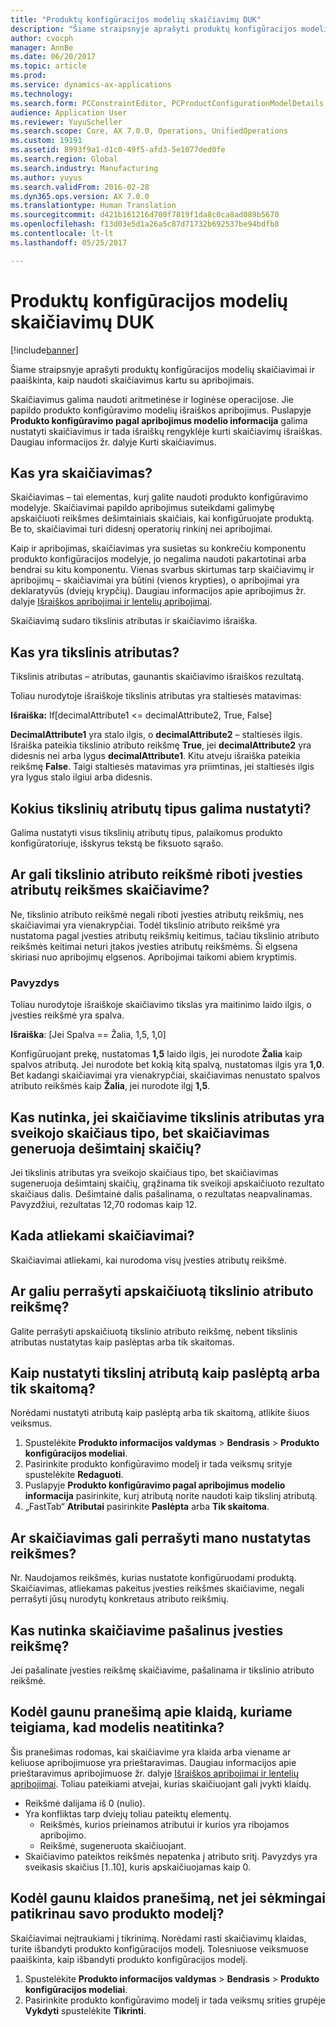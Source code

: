 ```yaml
---
title: "Produktų konfigūracijos modelių skaičiavimų DUK"
description: "Šiame straipsnyje aprašyti produktų konfigūracijos modelių skaičiavimai ir paaiškinta, kaip naudoti skaičiavimus kartu su apribojimais."
author: cvocph
manager: AnnBe
ms.date: 06/20/2017
ms.topic: article
ms.prod: 
ms.service: dynamics-ax-applications
ms.technology: 
ms.search.form: PCConstraintEditor, PCProductConfigurationModelDetails, PCRuntimeConfigurator
audience: Application User
ms.reviewer: YuyuScheller
ms.search.scope: Core, AX 7.0.0, Operations, UnifiedOperations
ms.custom: 19191
ms.assetid: 8993f9a1-d1c0-49f5-afd3-5e1077ded0fe
ms.search.region: Global
ms.search.industry: Manufacturing
ms.author: yuyus
ms.search.validFrom: 2016-02-28
ms.dyn365.ops.version: AX 7.0.0
ms.translationtype: Human Translation
ms.sourcegitcommit: d421b161216d700f7819f1da8c0ca8ad089b5670
ms.openlocfilehash: f13d03e5d1a26a5c87d71732b692537be94bdfb8
ms.contentlocale: lt-lt
ms.lasthandoff: 05/25/2017

---
```


# <a name="calculations-for-product-configuration-models-faq"></a>Produktų konfigūracijos modelių skaičiavimų DUK

[!include[banner](../includes/banner.md)]


Šiame straipsnyje aprašyti produktų konfigūracijos modelių skaičiavimai ir paaiškinta, kaip naudoti skaičiavimus kartu su apribojimais.

Skaičiavimus galima naudoti aritmetinėse ir loginėse operacijose. Jie papildo produkto konfigūravimo modelių išraiškos apribojimus. Puslapyje **Produkto konfigūravimo pagal apribojimus modelio informacija** galima nustatyti skaičiavimus ir tada išraiškų rengyklėje kurti skaičiavimų išraiškas. Daugiau informacijos žr. dalyje Kurti skaičiavimus.

## <a name="what-is-a-calculation"></a>Kas yra skaičiavimas?
Skaičiavimas – tai elementas, kurį galite naudoti produkto konfigūravimo modelyje. Skaičiavimai papildo apribojimus suteikdami galimybę apskaičiuoti reikšmes dešimtainiais skaičiais, kai konfigūruojate produktą. Be to, skaičiavimai turi didesnį operatorių rinkinį nei apribojimai.  

Kaip ir apribojimas, skaičiavimas yra susietas su konkrečiu komponentu produkto konfigūracijos modelyje, jo negalima naudoti pakartotinai arba bendrai su kitu komponentu. Vienas svarbus skirtumas tarp skaičiavimų ir apribojimų – skaičiavimai yra būtini (vienos krypties), o apribojimai yra deklaratyvūs (dviejų krypčių). Daugiau informacijos apie apribojimus žr. dalyje [Išraiškos apribojimai ir lentelių apribojimai](expression-constraints-table-constraints-product-configuration-models.md).  

Skaičiavimą sudaro tikslinis atributas ir skaičiavimo išraiška.

## <a name="what-is-a-target-attribute"></a>Kas yra tikslinis atributas?
Tikslinis atributas – atributas, gaunantis skaičiavimo išraiškos rezultatą.  

Toliau nurodytoje išraiškoje tikslinis atributas yra staltiesės matavimas:  

**Išraiška:** If\[decimalAttribute1 &lt;= decimalAttribute2, True, False\]  

**DecimalAttribute1** yra stalo ilgis, o **decimalAttribute2** – staltiesės ilgis. Išraiška pateikia tikslinio atributo reikšmę **True**, jei **decimalAttribute2** yra didesnis nei arba lygus **decimalAttribute1**. Kitu atveju išraiška pateikia reikšmę **False**. Taigi staltiesės matavimas yra priimtinas, jei staltiesės ilgis yra lygus stalo ilgiui arba didesnis.

## <a name="what-attribute-types-can-be-set-to-target-attributes"></a>Kokius tikslinių atributų tipus galima nustatyti?
Galima nustatyti visus tikslinių atributų tipus, palaikomus produkto konfigūratoriuje, išskyrus tekstą be fiksuoto sąrašo.

## <a name="can-the-value-of-a-target-attribute-restrict-the-values-of-the-input-attributes-in-a-calculation"></a>Ar gali tikslinio atributo reikšmė riboti įvesties atributų reikšmes skaičiavime?
Ne, tikslinio atributo reikšmė negali riboti įvesties atributų reikšmių, nes skaičiavimai yra vienakrypčiai. Todėl tikslinio atributo reikšmė yra nustatoma pagal įvesties atributų reikšmių keitimus, tačiau tikslinio atributo reikšmės keitimai neturi įtakos įvesties atributų reikšmėms. Ši elgsena skiriasi nuo apribojimų elgsenos. Apribojimai taikomi abiem kryptimis.

### <a name="example"></a>Pavyzdys

Toliau nurodytoje išraiškoje skaičiavimo tikslas yra maitinimo laido ilgis, o įvesties reikšmė yra spalva.  

**Išraiška**: \[Jei Spalva == Žalia, 1,5, 1,0\]  

Konfigūruojant prekę, nustatomas **1,5** laido ilgis, jei nurodote **Žalia** kaip spalvos atributą. Jei nurodote bet kokią kitą spalvą, nustatomas ilgis yra **1,0**. Bet kadangi skaičiavimai yra vienakrypčiai, skaičiavimas nenustato spalvos atributo reikšmės kaip **Žalia**, jei nurodote ilgį **1,5**.

## <a name="what-happens-if-a-calculation-has-a-target-attribute-of-the-integer-type-but-a-calculation-generates-a-decimal-number"></a>Kas nutinka, jei skaičiavime tikslinis atributas yra sveikojo skaičiaus tipo, bet skaičiavimas generuoja dešimtainį skaičių?
Jei tikslinis atributas yra sveikojo skaičiaus tipo, bet skaičiavimas sugeneruoja dešimtainį skaičių, grąžinama tik sveikoji apskaičiuoto rezultato skaičiaus dalis. Dešimtainė dalis pašalinama, o rezultatas neapvalinamas. Pavyzdžiui, rezultatas 12,70 rodomas kaip 12.

## <a name="when-do-calculations-occur"></a>Kada atliekami skaičiavimai?
Skaičiavimai atliekami, kai nurodoma visų įvesties atributų reikšmė.

## <a name="can-i-overwrite-the-value-that-is-calculated-for-the-target-attribute"></a>Ar galiu perrašyti apskaičiuotą tikslinio atributo reikšmę?
Galite perrašyti apskaičiuotą tikslinio atributo reikšmę, nebent tikslinis atributas nustatytas kaip paslėptas arba tik skaitomas.

## <a name="how-do-i-set-a-target-attribute-as-hidden-or-readonly"></a>Kaip nustatyti tikslinį atributą kaip paslėptą arba tik skaitomą?
Norėdami nustatyti atributą kaip paslėptą arba tik skaitomą, atlikite šiuos veiksmus.

1.  Spustelėkite **Produkto informacijos valdymas** &gt; **Bendrasis** &gt; **Produkto konfigūracijos modeliai**.
2.  Pasirinkite produkto konfigūravimo modelį ir tada veiksmų srityje spustelėkite **Redaguoti**.
3.  Puslapyje **Produkto konfigūravimo pagal apribojimus modelio informacija** pasirinkite, kurį atributą norite naudoti kaip tikslinį atributą.
4.  „FastTab“ **Atributai** pasirinkite **Paslėpta** arba **Tik skaitoma**.

## <a name="can-a-calculation-overwrite-the-values-that-i-set"></a>Ar skaičiavimas gali perrašyti mano nustatytas reikšmes?
Nr. Naudojamos reikšmės, kurias nustatote konfigūruodami produktą. Skaičiavimas, atliekamas pakeitus įvesties reikšmes skaičiavime, negali perrašyti jūsų nurodytų konkretaus atributo reikšmių.

## <a name="what-happens-if-i-remove-an-input-value-in-a-calculation"></a>Kas nutinka skaičiavime pašalinus įvesties reikšmę?
Jei pašalinate įvesties reikšmę skaičiavime, pašalinama ir tikslinio atributo reikšmė.

## <a name="why-do-i-receive-an-error-message-that-says-that-my-model-is-in-contradiction"></a>Kodėl gaunu pranešimą apie klaidą, kuriame teigiama, kad modelis neatitinka?
Šis pranešimas rodomas, kai skaičiavime yra klaida arba viename ar keliuose apribojimuose yra prieštaravimas. Daugiau informacijos apie prieštaravimus apribojimuose žr. dalyje [Išraiškos apribojimai ir lentelių apribojimai](expression-constraints-table-constraints-product-configuration-models.md). Toliau pateikiami atvejai, kurias skaičiuojant gali įvykti klaidų.

-   Reikšmė dalijama iš 0 (nulio).
-   Yra konfliktas tarp dviejų toliau pateiktų elementų.
    -   Reikšmės, kurios prieinamos atributui ir kurios yra ribojamos apribojimo.
    -   Reikšmė, sugeneruota skaičiuojant.
-   Skaičiavimo pateiktos reikšmės nepatenka į atributo sritį. Pavyzdys yra sveikasis skaičius \[1..10\], kuris apskaičiuojamas kaip 0.

## <a name="why-do-i-receive-an-error-message-even-though-i-successfully-validated-my-product-model"></a>Kodėl gaunu klaidos pranešimą, net jei sėkmingai patikrinau savo produkto modelį?
Skaičiavimai neįtraukiami į tikrinimą. Norėdami rasti skaičiavimų klaidas, turite išbandyti produkto konfigūracijos modelį. Tolesniuose veiksmuose paaiškinta, kaip išbandyti produkto konfigūracijos modelį.

1.  Spustelėkite **Produkto informacijos valdymas** &gt; **Bendrasis** &gt; **Produkto konfigūracijos modeliai**.
2.  Pasirinkite produkto konfigūravimo modelį ir tada veiksmų srities grupėje **Vykdyti** spustelėkite **Tikrinti**.






